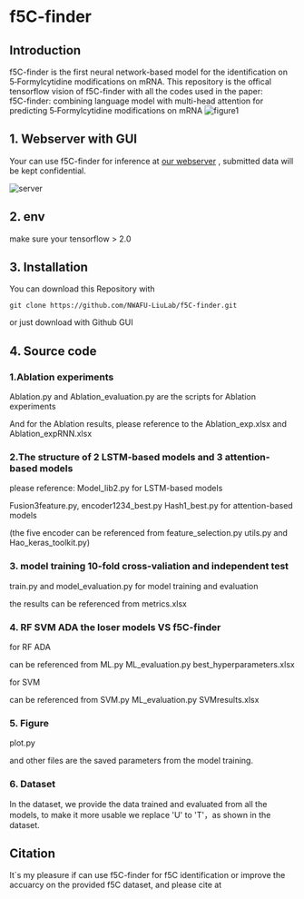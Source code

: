 # f5C-finder
## Introduction
f5C-finder is the first neural network-based model for the identification on 5‑Formylcytidine modifications on mRNA.
This repository is the offical tensorflow vision of f5C-finder with all the codes used in the paper:  
f5C-finder: combining language model with multi-head attention for predicting 5‑Formylcytidine modifications on mRNA
![figure1](https://github.com/NWAFU-LiuLab/f5C-finder/assets/105758272/563a8305-6aee-4348-b0b2-0d66e1667c3d)
## 1. Webserver with GUI
Your can use f5C-finder for inference at [our webserver](http://f5c.m6aminer.cn/)
, submitted data will be kept confidential.

![server](https://github.com/NWAFU-LiuLab/f5C-finder/assets/105758272/874aa0ed-f5b7-4d0e-b7d4-c206cdc90f39)

## 2. env
make sure your tensorflow > 2.0

## 3. Installation
You can download this Repository with
```shell
git clone https://github.com/NWAFU-LiuLab/f5C-finder.git
```
or just download with Github GUI

## 4. Source code
### 1.Ablation experiments
Ablation.py and Ablation_evaluation.py are the scripts for Ablation experiments

And for the Ablation results, please reference to the Ablation_exp.xlsx and Ablation_expRNN.xlsx

### 2.The structure of 2 LSTM-based models and 3 attention-based models

please reference: Model_lib2.py for LSTM-based models 

Fusion3feature.py, encoder1234_best.py Hash1_best.py for attention-based models

(the five encoder can be referenced from feature_selection.py utils.py and Hao_keras_toolkit.py)

### 3. model training 10-fold cross-valiation and independent test

train.py and model_evaluation.py for model training and evaluation

the results can be referenced from metrics.xlsx

### 4. RF SVM ADA the loser models VS f5C-finder

for RF ADA

can be referenced from ML.py ML_evaluation.py best_hyperparameters.xlsx

for SVM

can be referenced from SVM.py ML_evaluation.py SVMresults.xlsx

### 5. Figure

plot.py

and other files are the saved parameters from the model training.

### 6. Dataset
In the dataset, we provide the data trained and evaluated from all the models, to make it more usable we replace 'U' to 'T'，as shown in the dataset.

## Citation
It`s my pleasure if can use f5C-finder for f5C identification or improve the accuarcy on the provided f5C dataset, and please cite at 
## 

